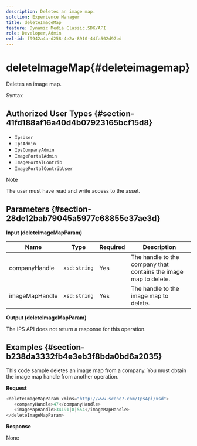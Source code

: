 ```yaml
---
description: Deletes an image map.
solution: Experience Manager
title: deleteImageMap
feature: Dynamic Media Classic,SDK/API
role: Developer,Admin
exl-id: f9942a4a-d258-4e2a-8910-44fa502d97bd
---
```

# deleteImageMap{#deleteimagemap}

Deletes an image map.

 Syntax 

## Authorized User Types {#section-41fd188af16a40d4b07923165bcf15d8}

* `IpsUser` 
* `IpsAdmin` 
* `IpsCompanyAdmin` 
* `ImagePortalAdmin` 
* `ImagePortalContrib` 
* `ImagePortalContribUser`

>[!NOTE]
>
>The user must have read and write access to the asset.

## Parameters {#section-28de12bab79045a5977c68855e37ae3d}

**Input (deleteImageMapParam)** 

|  Name  | Type  | Required  | Description  |
|---|---|---|---|
|  companyHandle  | `xsd:string`  | Yes  | The handle to the company that contains the image map to delete.  |
|  imageMapHandle  | `xsd:string`  | Yes  | The handle to the image map to delete.  |

**Output (deleteImageMapParam)**

The IPS API does not return a response for this operation.

## Examples {#section-b238da3332fb4e3eb3f8bda0bd6a2035}

This code sample deletes an image map from a company. You must obtain the image map handle from another operation.

**Request** 

```java
<deleteImageMapParam xmlns="http://www.scene7.com/IpsApi/xsd">
   <companyHandle>47</companyHandle>
   <imageMapHandle>34191|8|554</imageMapHandle>
</deleteImageMapParam>
```

**Response**

None
